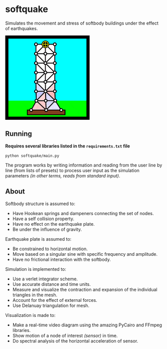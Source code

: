 # softquake

Simulates the movement and stress of softbody buildings under the effect of earthquakes.

![Softbody Earthquake Video GIF](./example/video.gif)

## Running

**Requires several libraries listed in the `requirements.txt` file**

```
python softquake/main.py
```

The program works by writing information and reading from the user line by line (from lists of presets) to process user input as the simulation parameters *(in other terms, reads from standard input)*.

## About

Softbody structure is assumed to:
* Have Hookean springs and dampeners connecting the set of nodes.
* Have a self collision property.
* Have no effect on the earthquake plate.
* Be under the influence of gravity.

Earthquake plate is assumed to:
* Be constrained to horizontal motion.
* Move based on a singular sine with specific frequency and amplitude.
* Have no frictional interaction with the softbody.

Simulation is implemented to:
* Use a verlet integrator scheme.
* Use accurate distance and time units.
* Measure and visualize the contraction and expansion of the individual triangles in the mesh.
* Account for the effect of external forces.
* Use Delanuay triangulation for mesh.

Visualization is made to:
* Make a real-time video diagram using the amazing PyCairo and FFmpeg libraries.
* Show motion of a node of interest *(sensor)* in time.
* Do spectral analysis of the horizontal acceleration of sensor.
